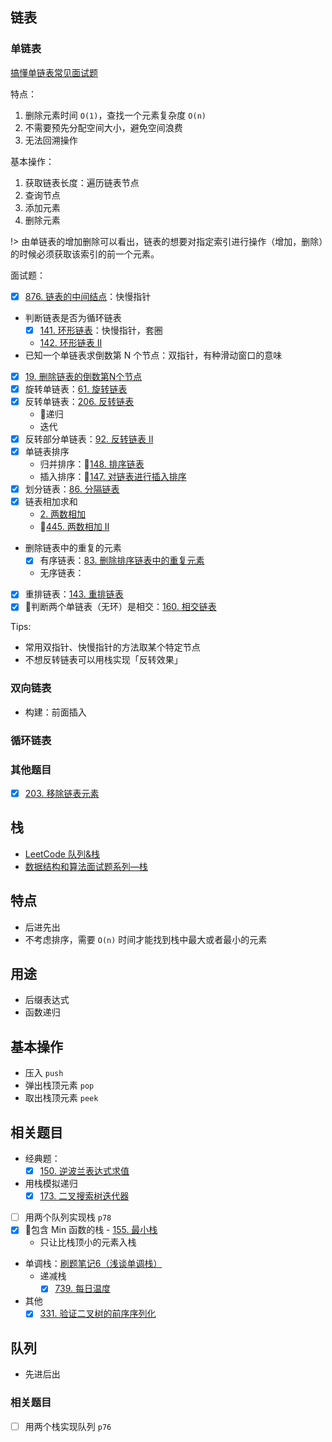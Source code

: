 ## 链表

### 单链表

[搞懂单链表常见面试题](https://juejin.im/post/5aa299c1518825557b4c5806)

特点：

1. 删除元素时间 `O(1)`，查找一个元素复杂度 `O(n)`
2. 不需要预先分配空间大小，避免空间浪费
3. 无法回溯操作

基本操作：

1. 获取链表长度：遍历链表节点 
2. 查询节点
3. 添加元素
4. 删除元素

!> 由单链表的增加删除可以看出，链表的想要对指定索引进行操作（增加，删除）的时候必须获取该索引的前一个元素。

面试题：

- [x] [876. 链表的中间结点](https://leetcode-cn.com/problems/middle-of-the-linked-list/)：快慢指针
- 判断链表是否为循环链表
  - [x] [141. 环形链表](https://leetcode-cn.com/problems/linked-list-cycle/)：快慢指针，套圈
  - [142. 环形链表 II](https://leetcode-cn.com/problems/linked-list-cycle-ii/)
- 已知一个单链表求倒数第 N 个节点：双指针，有种滑动窗口的意味
- [x] [19. 删除链表的倒数第N个节点](https://leetcode-cn.com/problems/remove-nth-node-from-end-of-list/)
- [x] 旋转单链表：[61. 旋转链表](https://leetcode-cn.com/problems/rotate-list/solution/chuan-zhen-yin-xian-by-liweiwei1419/)
- [x] 反转单链表：[206. 反转链表](https://leetcode-cn.com/problems/reverse-linked-list/) 
  - 🧐递归
  - 迭代
- [x] 反转部分单链表：[92. 反转链表 II](https://leetcode-cn.com/problems/reverse-linked-list-ii/)
- [x] 单链表排序
  - 归并排序：🧐[148. 排序链表](https://leetcode-cn.com/problems/sort-list/)
  - 插入排序：🧐[147. 对链表进行插入排序](https://leetcode-cn.com/problems/insertion-sort-list/)
- [x] 划分链表：[86. 分隔链表](https://leetcode-cn.com/problems/partition-list/)
- [x] 链表相加求和
  - [2. 两数相加](https://leetcode-cn.com/problems/add-two-numbers/)
  - 🧐[445. 两数相加 II](https://leetcode-cn.com/problems/add-two-numbers-ii/)
- 删除链表中的重复的元素
  - [x] 有序链表：[83. 删除排序链表中的重复元素](https://leetcode-cn.com/problems/remove-duplicates-from-sorted-list/)
  - 无序链表：
- [x] 重排链表：[143. 重排链表](https://leetcode-cn.com/problems/reorder-list/)
- [x] 🧐判断两个单链表（无环）是相交：[160. 相交链表](https://leetcode-cn.com/problems/intersection-of-two-linked-lists/)

Tips:

- 常用双指针、快慢指针的方法取某个特定节点
- 不想反转链表可以用栈实现「反转效果」

### 双向链表

- 构建：前面插入

### 循环链表

### 其他题目

- [x] [203. 移除链表元素](https://leetcode-cn.com/problems/remove-linked-list-elements/submissions/)

## 栈

- [LeetCode 队列&栈](https://leetcode-cn.com/explore/learn/card/queue-stack/218/stack-last-in-first-out-data-structure/)
- [数据结构和算法面试题系列—栈](https://juejin.im/post/5b9c78cdf265da0ab915b5da)

## 特点

- 后进先出
- 不考虑排序，需要 `O(n)` 时间才能找到栈中最大或者最小的元素

## 用途

- 后缀表达式
- 函数递归

## 基本操作

- 压入 `push`
- 弹出栈顶元素 `pop`
- 取出栈顶元素 `peek`

## 相关题目

- 经典题：
  - [x] [150. 逆波兰表达式求值](https://leetcode-cn.com/problems/evaluate-reverse-polish-notation/)
- 用栈模拟递归
  - [x] [173. 二叉搜索树迭代器](https://leetcode-cn.com/problems/binary-search-tree-iterator/)
- [ ] 用两个队列实现栈 `p78`
- [x] 🧐包含 Min 函数的栈 - [155. 最小栈](https://leetcode-cn.com/problems/min-stack/)
  - 只让比栈顶小的元素入栈
- 单调栈：[刷题笔记6（浅谈单调栈）](https://zhuanlan.zhihu.com/p/26465701)
  - 递减栈
    - [x] [739. 每日温度](https://leetcode-cn.com/problems/daily-temperatures/)
- 其他
  - [x] [331. 验证二叉树的前序序列化](https://leetcode-cn.com/problems/verify-preorder-serialization-of-a-binary-tree/)

## 队列

- 先进后出
  
### 相关题目

- [ ] 用两个栈实现队列 `p76`